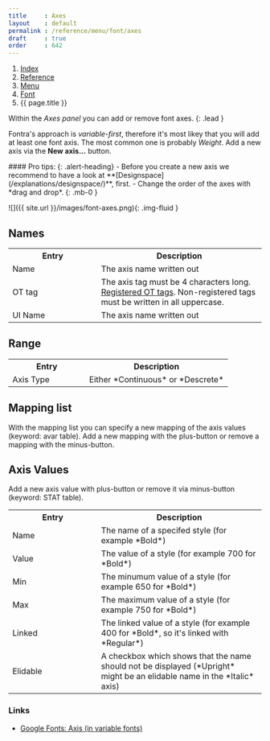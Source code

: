 ```yaml
---
title     : Axes
layout    : default
permalink : /reference/menu/font/axes
draft     : true
order     : 642
---
```


<nav aria-label="breadcrumb">
  <ol class="breadcrumb small">
    <li class="breadcrumb-item"><a href="{{ site.url }}">Index</a></li>
    <li class="breadcrumb-item"><a href="{{ site.url }}/reference">Reference</a></li>
    <li class="breadcrumb-item"><a href="{{ site.url }}/reference/menu">Menu</a></li>
    <li class="breadcrumb-item"><a href="{{ site.url }}/reference/menu/font">Font</a></li>
    <li class="breadcrumb-item active" aria-current="page">{{ page.title }}</li>
  </ol>
</nav>

Within the *Axes panel* you can add or remove font axes.
{: .lead }

Fontra's approach is *variable-first*, therefore it's most likey that you will add at least one font axis. The most common one is probably *Weight*. Add a new axis via the **New axis...** button. 


<div class="alert alert-primary mt-3" role="alert" markdown='1'>
#### Pro tips: 
{: .alert-heading}
- Before you create a new axis we recommend to have a look at **[Designspace](/explanations/designspace/)**, first.
- Change the order of the axes with *drag and drop*.
{: .mb-0 }
</div>

![]({{ site.url }}/images/font-axes.png){: .img-fluid }

Names
-------

<table class='table table-hover'>
<tr>
<th width='35%'>Entry</th>
<th width='65%'>Description</th>
</tr>
<tr>
<td>Name</td>
<td>The axis name written out</td>
</tr>
<tr>
<td>OT tag</td>
<td>The axis tag must be 4 characters long. <a href='https://learn.microsoft.com/en-us/typography/opentype/spec/dvaraxisreg#registered-axis-tags' target="_blank">Registered OT tags</a>. Non-registered tags must be written in all uppercase.</td>
</tr>
<tr>
<td>UI Name</td>
<td>The axis name written out</td>
</tr>
</table>

Range
-------

<table class='table table-hover'>
<tr>
<th width='35%'>Entry</th>
<th width='65%'>Description</th>
</tr>
<tr>
<td>Axis Type</td>
<td>Either *Continuous* or *Descrete*</td>
</tr>
</table>


Mapping list
-------

With the mapping list you can specify a new mapping of the axis values (keyword: avar table).
Add a new mapping with the plus-button or remove a mapping with the minus-button.


Axis Values
-------

Add a new axis value with plus-button or remove it via minus-button (keyword: STAT table).

<table class='table table-hover'>
<tr>
<th width='35%'>Entry</th>
<th width='65%'>Description</th>
</tr>
<tr>
<td>Name</td>
<td>The name of a specifed style (for example *Bold*)</td>
</tr>
<tr>
<td>Value</td>
<td>The value of a style (for example 700 for *Bold*)</td>
</tr>
<tr>
<td>Min</td>
<td>The minumum value of a style (for example 650 for *Bold*)</td>
</tr>
<tr>
<td>Max</td>
<td>The maximum value of a style (for example 750 for *Bold*)</td>
</tr>
<tr>
<td>Linked</td>
<td>The linked value of a style (for example 400 for *Bold*, so it's linked with *Regular*)</td>
</tr>
<tr>
<td>Elidable</td>
<td>A checkbox which shows that the name should not be displayed (*Upright* might be an elidable name in the *Italic* axis)</td>
</tr>
</table>



### Links

- [Google Fonts: Axis (in variable fonts)](https://fonts.google.com/knowledge/glossary/axis_in_variable_fonts)
